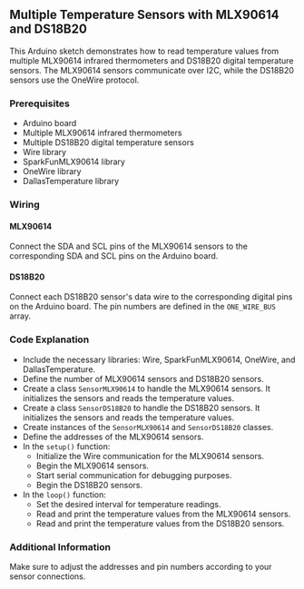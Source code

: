 ## Multiple Temperature Sensors with MLX90614 and DS18B20

This Arduino sketch demonstrates how to read temperature values from multiple MLX90614 infrared thermometers and DS18B20 digital temperature sensors. The MLX90614 sensors communicate over I2C, while the DS18B20 sensors use the OneWire protocol.

### Prerequisites

- Arduino board
- Multiple MLX90614 infrared thermometers
- Multiple DS18B20 digital temperature sensors
- Wire library
- SparkFunMLX90614 library
- OneWire library
- DallasTemperature library

### Wiring

#### MLX90614
Connect the SDA and SCL pins of the MLX90614 sensors to the corresponding SDA and SCL pins on the Arduino board.

#### DS18B20
Connect each DS18B20 sensor's data wire to the corresponding digital pins on the Arduino board. The pin numbers are defined in the `ONE_WIRE_BUS` array.

### Code Explanation

- Include the necessary libraries: Wire, SparkFunMLX90614, OneWire, and DallasTemperature.
- Define the number of MLX90614 sensors and DS18B20 sensors.
- Create a class `SensorMLX90614` to handle the MLX90614 sensors. It initializes the sensors and reads the temperature values.
- Create a class `SensorDS18B20` to handle the DS18B20 sensors. It initializes the sensors and reads the temperature values.
- Create instances of the `SensorMLX90614` and `SensorDS18B20` classes.
- Define the addresses of the MLX90614 sensors.
- In the `setup()` function:
  - Initialize the Wire communication for the MLX90614 sensors.
  - Begin the MLX90614 sensors.
  - Start serial communication for debugging purposes.
  - Begin the DS18B20 sensors.
- In the `loop()` function:
  - Set the desired interval for temperature readings.
  - Read and print the temperature values from the MLX90614 sensors.
  - Read and print the temperature values from the DS18B20 sensors.

### Additional Information

Make sure to adjust the addresses and pin numbers according to your sensor connections.